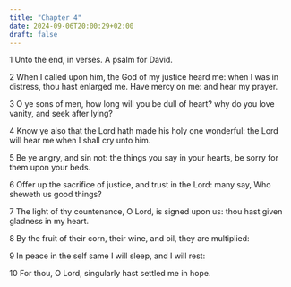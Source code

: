 ```yaml
---
title: "Chapter 4"
date: 2024-09-06T20:00:29+02:00
draft: false
---
```



1 Unto the end, in verses. A psalm for David.

2 When I called upon him, the God of my justice heard me: when I was in distress, thou hast enlarged me. Have mercy on me: and hear my prayer.

3 O ye sons of men, how long will you be dull of heart? why do you love vanity, and seek after lying?

4 Know ye also that the Lord hath made his holy one wonderful: the Lord will hear me when I shall cry unto him.

5 Be ye angry, and sin not: the things you say in your hearts, be sorry for them upon your beds.

6 Offer up the sacrifice of justice, and trust in the Lord: many say, Who sheweth us good things?

7 The light of thy countenance, O Lord, is signed upon us: thou hast given gladness in my heart.

8 By the fruit of their corn, their wine, and oil, they are multiplied:

9 In peace in the self same I will sleep, and I will rest:

10 For thou, O Lord, singularly hast settled me in hope.

